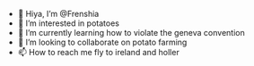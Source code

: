 - 👋 Hiya, I’m @Frenshia
- 👀 I’m interested in potatoes
- 🌱 I’m currently learning how to violate the geneva convention
- 💞️ I’m looking to collaborate on potato farming
- 📫 How to reach me fly to ireland and holler
